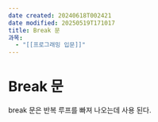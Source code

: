 ```yaml
---
date created: 20240618T002421
date modified: 20250519T171017
title: Break 문
과목:
  - "[[프로그래밍 입문]]"
---
```


# Break 문

break 문은 반복 루프를 빠져 나오는데 사용 된다.
